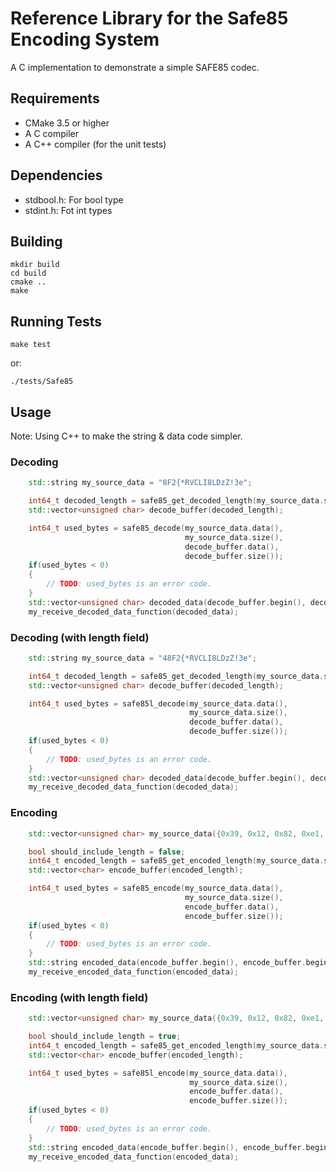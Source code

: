 Reference Library for the Safe85 Encoding System
================================================

A C implementation to demonstrate a simple SAFE85 codec.


Requirements
------------

  * CMake 3.5 or higher
  * A C compiler
  * A C++ compiler (for the unit tests)


Dependencies
------------

 * stdbool.h: For bool type
 * stdint.h: Fot int types


Building
--------

    mkdir build
    cd build
    cmake ..
    make


Running Tests
-------------

    make test

or:

    ./tests/Safe85


Usage
-----

Note: Using C++ to make the string & data code simpler.

### Decoding

```c++
    std::string my_source_data = "8F2{*RVCLI8LDzZ!3e";

    int64_t decoded_length = safe85_get_decoded_length(my_source_data.size());
    std::vector<unsigned char> decode_buffer(decoded_length);

    int64_t used_bytes = safe85_decode(my_source_data.data(),
                                       my_source_data.size(),
                                       decode_buffer.data(),
                                       decode_buffer.size());
    if(used_bytes < 0)
    {
        // TODO: used_bytes is an error code.
    }
    std::vector<unsigned char> decoded_data(decode_buffer.begin(), decode_buffer.begin() + used_bytes);
    my_receive_decoded_data_function(decoded_data);
```

### Decoding (with length field)

```c++
    std::string my_source_data = "48F2{*RVCLI8LDzZ!3e";

    int64_t decoded_length = safe85_get_decoded_length(my_source_data.size());
    std::vector<unsigned char> decode_buffer(decoded_length);

    int64_t used_bytes = safe85l_decode(my_source_data.data(),
                                        my_source_data.size(),
                                        decode_buffer.data(),
                                        decode_buffer.size());
    if(used_bytes < 0)
    {
        // TODO: used_bytes is an error code.
    }
    std::vector<unsigned char> decoded_data(decode_buffer.begin(), decode_buffer.begin() + used_bytes);
    my_receive_decoded_data_function(decoded_data);
```

### Encoding

```C++
    std::vector<unsigned char> my_source_data({0x39, 0x12, 0x82, 0xe1, 0x81, 0x39, 0xd9, 0x8b, 0x39, 0x4c, 0x63, 0x9d, 0x04, 0x8c});

    bool should_include_length = false;
    int64_t encoded_length = safe85_get_encoded_length(my_source_data.size(), should_include_length);
    std::vector<char> encode_buffer(encoded_length);

    int64_t used_bytes = safe85_encode(my_source_data.data(),
                                       my_source_data.size(),
                                       encode_buffer.data(),
                                       encode_buffer.size());
    if(used_bytes < 0)
    {
        // TODO: used_bytes is an error code.
    }
    std::string encoded_data(encode_buffer.begin(), encode_buffer.begin() + used_bytes);
    my_receive_encoded_data_function(encoded_data);
```

### Encoding (with length field)

```c++
    std::vector<unsigned char> my_source_data({0x39, 0x12, 0x82, 0xe1, 0x81, 0x39, 0xd9, 0x8b, 0x39, 0x4c, 0x63, 0x9d, 0x04, 0x8c});

    bool should_include_length = true;
    int64_t encoded_length = safe85_get_encoded_length(my_source_data.size(), should_include_length);
    std::vector<char> encode_buffer(encoded_length);

    int64_t used_bytes = safe85l_encode(my_source_data.data(),
                                        my_source_data.size(),
                                        encode_buffer.data(),
                                        encode_buffer.size());
    if(used_bytes < 0)
    {
        // TODO: used_bytes is an error code.
    }
    std::string encoded_data(encode_buffer.begin(), encode_buffer.begin() + used_bytes);
    my_receive_encoded_data_function(encoded_data);
```

